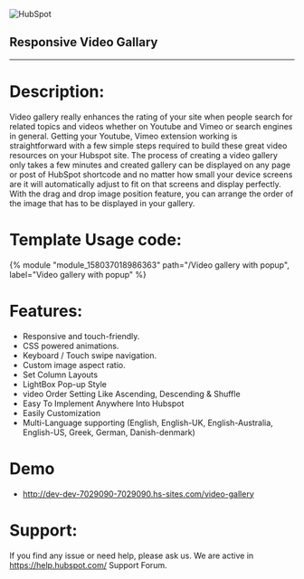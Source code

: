 ![HubSpot](https://cdn2.hubspot.net/hubfs/327485/HubSpot%20Wordmark%20-%20Full%20Color.png "HubSpot")
## Responsive Video Gallary

---

# Description:
Video gallery really enhances the rating of your site when people search for related topics and videos whether on Youtube and Vimeo or search engines in general. Getting your Youtube, Vimeo  extension working is straightforward with a few simple steps required to build these great video resources on your Hubspot site.
       The process of creating a video gallery only takes a few minutes and created gallery can be displayed on any page or post of HubSpot shortcode and no matter how small your device screens are it will automatically adjust to fit on that screens and display perfectly. With the drag and drop image position feature, you can arrange the order of the image that has to be displayed in your gallery.

# Template Usage code:
{% module "module_158037018986363" path="/Video gallery with popup", label="Video gallery with popup" %}

# Features:
- Responsive and touch-friendly.
- CSS powered animations.
- Keyboard / Touch swipe navigation.
- Custom image aspect ratio.
- Set Column Layouts
- LightBox Pop-up Style
- video Order Setting Like Ascending, Descending & Shuffle
- Easy To Implement Anywhere Into Hubspot
- Easily Customization
- Multi-Language supporting (English, English-UK, English-Australia, English-US, Greek, German, Danish-denmark)

# Demo 
- http://dev-dev-7029090-7029090.hs-sites.com/video-gallery

# Support:
If you find any issue or need help, please ask us. We are active in https://help.hubspot.com/ Support Forum.
